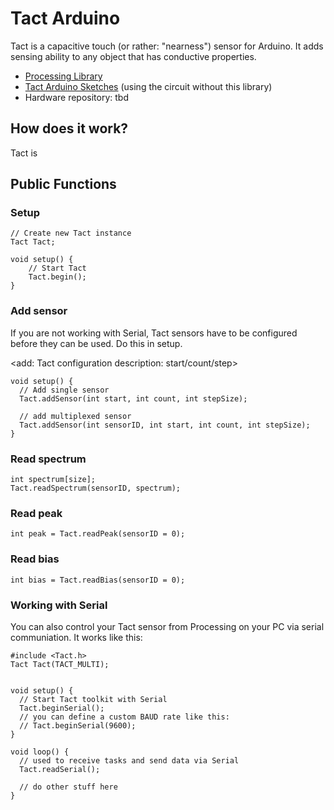 # Tact Arduino

Tact is a capacitive touch (or rather: "nearness") sensor for Arduino. It adds sensing ability to any object that has conductive properties.

* [Processing Library](https://github.com/StudioNAND/tact-processing)
* [Tact Arduino Sketches](https://github.com/StudioNAND/tact-arduino-sketch) (using the circuit without this library)
* Hardware repository: tbd


## How does it work?
Tact is


## Public Functions


### Setup
	// Create new Tact instance
    Tact Tact;
    
    void setup() {
    	// Start Tact 
    	Tact.begin();
    }
    
    
### Add sensor
If you are not working with Serial, Tact sensors have to be configured before they can be used. Do this in setup.

<add: Tact configuration description: start/count/step>
	
	void setup() {
	  // Add single sensor
      Tact.addSensor(int start, int count, int stepSize);
    
      // add multiplexed sensor
      Tact.addSensor(int sensorID, int start, int count, int stepSize);
	}	


### Read spectrum
    int spectrum[size];
    Tact.readSpectrum(sensorID, spectrum);

    
### Read peak
    int peak = Tact.readPeak(sensorID = 0);

   
### Read bias
    int bias = Tact.readBias(sensorID = 0);
    
### Working with Serial
You can also control your Tact sensor from Processing on your PC via serial communiation. It works like this:
    
    #include <Tact.h>
	Tact Tact(TACT_MULTI);


	void setup() {
	  // Start Tact toolkit with Serial
	  Tact.beginSerial();
      // you can define a custom BAUD rate like this:
      // Tact.beginSerial(9600);
    }

	void loop() {
	  // used to receive tasks and send data via Serial
	  Tact.readSerial();
	  
	  // do other stuff here
	}
    
